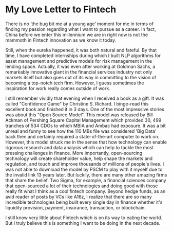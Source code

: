 # My Love Letter to Fintech
There is no ‘the bug bit me at a young age’ moment for me in terms of finding my passion regarding what I want to pursue as a career. In fact, China before we enter this millennium we are in right now is not the mammoth in Fintech innovation as we know it today.

Still, when the eureka happened, it was both natural and fateful. By that time, I have completed internships during which I built NLP algorithms for asset management and predictive models for risk management in the lending space. Actually, it was even after working at Goldman Sachs, a remarkably innovative giant in the financial services industry not only markets itself but also goes out of its way in committing to the vision of becoming a top-notch tech firm. However, I guess sometimes the inspiration for work really comes outside of work.

I still remember vividly that evening when I received a book as a gift. It was called "Confidence Game" by Christine S. Richard. I binge-read this excellent book and finished it in 3 days. One of the most impressive stories was about this "Open Source Model". This model was released by Bill Ackman of Pershing Square Capital Management which provided 30, 499 tranches of 534 CDOs to which MBIA and Ambac had exposure. It was a bit unreal and funny to see how the 110 MBs file was considered 'Big Data' back then and certainly required a state-of-the-art computer to work on. However, this model struck me in the sense that how technology can enable rigorous research and data analysis which can help to tackle the most pressing challenges in finance. More importantly, open-sourcing technology will create shareholder value, help shape the markets and regulation, and touch and improve thousands of millions of people's lives.
I was not able to download the model by PSCM to play with it myself due to the invalid link 13 years later. But luckily, there are many other amazing firms that share the belief. Two Sigma, for example, a financial sciences company that open-sourced a lot of their technologies and doing good with those really fit what I think as a cool fintech company. Beyond hedge funds, as an avid reader of posts by VCs like A16z, I realize that there are so many incredible technologies being built every single day in finance whether it's liquidity provision, payment, insurance, transaction, or blockchain.

I still know very little about Fintech which is on its way to eating the world. But I truly believe this is something I want to be doing in the next decade.
